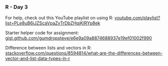 ### R - Day 3

For help, check out this YouTube playlist on using R: [youtube.com/playlist?list=PLe8uB6iJZScaVpaZvTrDbZHqjKlRYp8ek](https://www.youtube.com/playlist?list=PLe8uB6iJZScaVpaZvTrDbZHqjKlRYp8ek)

Starter helper code for assignment: [gist.github.com/gumdropsteve/e6e9a09a8874688937e19ef01002f990](https://gist.github.com/gumdropsteve/e6e9a09a8874688937e19ef01002f990)

Difference between lists and vectors in R: [stackoverflow.com/questions/8594814/what-are-the-differences-between-vector-and-list-data-types-in-r](https://stackoverflow.com/questions/8594814/what-are-the-differences-between-vector-and-list-data-types-in-r)
